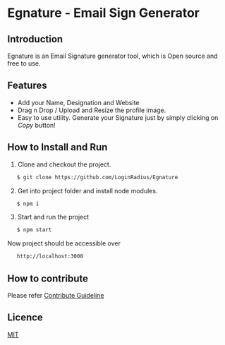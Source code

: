 # Egnature - Email Sign Generator

## Introduction
Egnature is an Email Signature generator tool, which is Open source and free to use.

## Features

- Add your Name, Designation and Website
- Drag n Drop / Upload and Resize the profile image.
- Easy to use utility. Generate your Signature just by simply clicking on *Copy* button!

## How to Install and Run
1. Clone and checkout the project.
```bash
   $ git clone https://github.com/LoginRadius/Egnature
```

2. Get into project folder and install node modules.
```bash
   $ npm i
```

3. Start and run the project
```bash
   $ npm start
```

Now project should be accessible over
```bash
   http://localhost:3000
```

## How to contribute
Please refer [Contribute Guideline](https://github.com/LoginRadius/Egnature/blob/master/CONTRIBUTING.md)

## Licence 
[MIT](https://github.com/LoginRadius/Egnature/blob/master/LICENSE)



